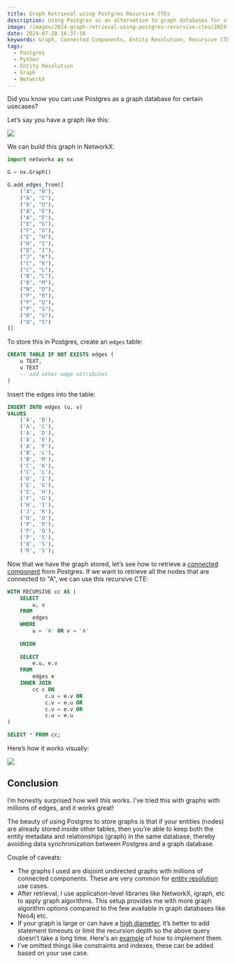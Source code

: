 ```yaml
---
title: Graph Retrieval using Postgres Recursive CTEs
description: Using Postgres as an alternative to graph databases for storing and retrieving graphs
image: /images/2024-graph-retrieval-using-postgres-recursive-ctes/2024-graph-retrieval-using-postgres-recursive-ctes-01.png
date: 2024-07-28 16:37:10
keywords: Graph, Connected Components, Entity Resolution, Recursive CTE, Record Linkage, Deduplication
tags:
  - Postgres
  - Python
  - Entity Resolution
  - Graph
  - NetworkX
---
```


Did you know you can use Postgres as a graph database for certain usecases?

Let’s say you have a graph like this:

![](/images/2024-graph-retrieval-using-postgres-recursive-ctes/2024-graph-retrieval-using-postgres-recursive-ctes-01.png)

We can build this graph in NetworkX:

```python
import networkx as nx

G = nx.Graph()

G.add_edges_from([
    ("A", "B"),
    ("A", "C"),
    ("A", "D"),
    ("A", "E"),
    ("A", "F"),
    ("E", "G"),
    ("F", "G"),
    ("E", "H"),
    ("H", "I"),
    ("D", "I"),
    ("J", "K"),
    ("C", "K"),
    ("C", "L"),
    ("B", "L"),
    ("B", "M"),
    ("N", "O"),
    ("P", "R"),
    ("P", "Q"),
    ("P", "S"),
    ("R", "S"),
    ("Q", "S")
])
```

To store this in Postgres, create an `edges` table:

```sql
CREATE TABLE IF NOT EXISTS edges (
    u TEXT,
    v TEXT
    -- add other edge attributes
)
```

Insert the edges into the table:

```sql
INSERT INTO edges (u, v) 
VALUES
    ('A', 'B'),
    ('A', 'C'),
    ('A', 'D'),
    ('A', 'E'),
    ('A', 'F'),
    ('B', 'L'),
    ('B', 'M'),
    ('C', 'K'),
    ('C', 'L'),
    ('D', 'I'),
    ('E', 'G'),
    ('E', 'H'),
    ('F', 'G'),
    ('H', 'I'),
    ('J', 'K'),
    ('N', 'O'),
    ('P', 'R'),
    ('P', 'Q'),
    ('P', 'S'),
    ('Q', 'S'),
    ('R', 'S');
```

Now that we have the graph stored, let’s see how to retrieve a [connected component](https://en.wikipedia.org/wiki/Component_(graph_theory)) from Postgres. If we want to retrieve all the nodes that are connected to "A", we can use this recursive CTE:

```sql
WITH RECURSIVE cc AS (
    SELECT
        u, v
    FROM
        edges
    WHERE
        u = 'A' OR v = 'A'
    
    UNION
    
    SELECT
        e.u, e.v
    FROM
        edges e
    INNER JOIN
        cc c ON 
            c.u = e.v OR
            c.v = e.u OR
            c.v = e.v OR
            c.u = e.u
)

SELECT * FROM cc;
```

Here’s how it works visually:

![](/images/2024-graph-retrieval-using-postgres-recursive-ctes/2024-graph-retrieval-using-postgres-recursive-ctes-02.gif)

## Conclusion

I’m honestly surprised how well this works. I’ve tried this with graphs with millions of edges, and it works great! 

The beauty of using Postgres to store graphs is that if your entities (nodes) are already stored inside other tables, then you’re able to keep both the entity metadata and relationships (graph) in the same database, thereby avoiding data synchronization between Postgres and a graph database.

Couple of caveats:
* The graphs I used are disjoint undirected graphs with millions of connected components. These are very common for [entity resolution](https://www.sheshbabu.com/tags/Entity-Resolution/) use cases.
* After retrieval, I use application-level libraries like NetworkX, igraph, etc to apply graph algorithms. This setup provides me with more graph algorithm options compared to the few available in graph databases like Neo4j etc.
* If your graph is large or can have a [high diameter](https://mathworld.wolfram.com/GraphDiameter.html), it’s better to add statement timeouts or limit the recursion depth so the above query doesn’t take a long time. Here's an [example](https://stackoverflow.com/a/51295400) of how to implement them.
* I’ve omitted things like constraints and indexes, these can be added based on your use case.

